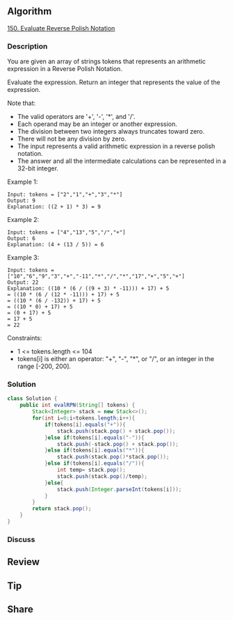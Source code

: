 ## Algorithm

[150. Evaluate Reverse Polish Notation](https://leetcode.com/problems/evaluate-reverse-polish-notation/)

### Description

You are given an array of strings tokens that represents an arithmetic expression in a Reverse Polish Notation.

Evaluate the expression. Return an integer that represents the value of the expression.

Note that:

- The valid operators are '+', '-', '*', and '/'.
- Each operand may be an integer or another expression.
- The division between two integers always truncates toward zero.
- There will not be any division by zero.
- The input represents a valid arithmetic expression in a reverse polish notation.
- The answer and all the intermediate calculations can be represented in a 32-bit integer.

Example 1:

```
Input: tokens = ["2","1","+","3","*"]
Output: 9
Explanation: ((2 + 1) * 3) = 9
```

Example 2:

```
Input: tokens = ["4","13","5","/","+"]
Output: 6
Explanation: (4 + (13 / 5)) = 6
```

Example 3:

```
Input: tokens = ["10","6","9","3","+","-11","*","/","*","17","+","5","+"]
Output: 22
Explanation: ((10 * (6 / ((9 + 3) * -11))) + 17) + 5
= ((10 * (6 / (12 * -11))) + 17) + 5
= ((10 * (6 / -132)) + 17) + 5
= ((10 * 0) + 17) + 5
= (0 + 17) + 5
= 17 + 5
= 22
```

Constraints:

- 1 <= tokens.length <= 104
- tokens[i] is either an operator: "+", "-", "*", or "/", or an integer in the range [-200, 200].

### Solution

```java
class Solution {
    public int evalRPN(String[] tokens) {
        Stack<Integer> stack = new Stack<>();
        for(int i=0;i<tokens.length;i++){
            if(tokens[i].equals("+")){
                stack.push(stack.pop() + stack.pop());
            }else if(tokens[i].equals("-")){
                stack.push(-stack.pop() + stack.pop());
            }else if(tokens[i].equals("*")){
                stack.push(stack.pop()*stack.pop());
            }else if(tokens[i].equals("/")){
                int temp= stack.pop();
                stack.push(stack.pop()/temp);
            }else{
                stack.push(Integer.parseInt(tokens[i]));
            }
        }
        return stack.pop();
    }
}
```

### Discuss

## Review


## Tip


## Share
